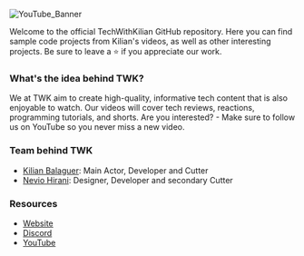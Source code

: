 ![YouTube_Banner](https://github.com/TechWithKilian/.github/assets/129311622/2b67ed24-cfc3-4112-b288-f8d2a4742ca8)

Welcome to the official TechWithKilian GitHub repository. Here you can find sample code projects from Kilian's videos, as well as other interesting projects. Be sure to leave a ⭐️ if you appreciate our work.

### What's the idea behind TWK?
We at TWK aim to create high-quality, informative tech content that is also enjoyable to watch. Our videos will cover tech reviews, reactions, programming tutorials, and shorts.
Are you interested? - Make sure to follow us on YouTube so you never miss a new video.

### Team behind TWK
- [Kilian Balaguer](https://github.com/kilian-balaguer): Main Actor, Developer and Cutter
- [Nevio Hirani](https://github.com/N3v1): Designer, Developer and secondary Cutter

### Resources
- [Website]()
- [Discord]()
- [YouTube](https://www.youtube.com/@TechWithKilian)
